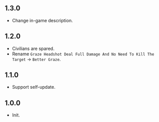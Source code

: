 ## 1.3.0
- Change in-game description.

## 1.2.0
- Civilians are spared.
- Rename `Graze Headshot Deal Full Damage And No Need To Kill The Target` -> `Better Graze`.

## 1.1.0
- Support self-update.

## 1.0.0
- Init.